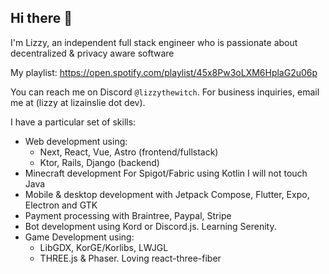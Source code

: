 ## Hi there 👋
I'm Lizzy, an independent full stack engineer who is passionate about decentralized & privacy aware software 

My playlist: https://open.spotify.com/playlist/45x8Pw3oLXM6HplaG2u06p

You can reach me on Discord `@lizzythewitch`. For business inquiries, email me at (lizzy at lizainslie dot dev).

I have a particular set of skills:

- Web development using:
  - Next, React, Vue, Astro (frontend/fullstack)
  - Ktor, Rails, Django (backend)
- Minecraft development For Spigot/Fabric using Kotlin I will not touch Java
- Mobile & desktop development with Jetpack Compose, Flutter, Expo, Electron and GTK
- Payment processing with Braintree, Paypal, Stripe
- Bot development using Kord or Discord.js. Learning Serenity.
- Game Development using:
  - LibGDX, KorGE/Korlibs, LWJGL
  - THREE.js & Phaser. Loving react-three-fiber

<!-- ![Lizzy's GitHub stats](https://github-readme-stats.vercel.app/api?username=LizAinslie) 
  
![Top Langs](https://github-readme-stats.vercel.app/api/top-langs/?username=LizAinslie) 
  
![Wakatime](https://github-readme-stats.vercel.app/api/wakatime?username=lizainslie16&layout=compact) -->
